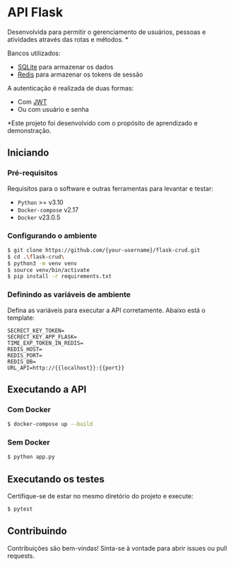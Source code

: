 # API Flask

Desenvolvida para permitir o gerenciamento de usuários, pessoas e atividades através das rotas e métodos. *

Bancos utilizados:
- [SQLite](https://docs.sqlalchemy.org/en/20/dialects/sqlite.html) para armazenar os dados
- [Redis](https://redis.io/docs/connect/clients/python/) para armazenar os tokens de sessão

A autenticação é realizada de duas formas:
- Com [JWT](https://pyjwt.readthedocs.io/en/stable/)
- Ou com usuário e senha

*Este projeto foi desenvolvido com o propósito de aprendizado e demonstração.

## Iniciando

### Pré-requisitos

Requisitos para o software e outras ferramentas para levantar e testar:
- `Python` >= v3.10
- `Docker-compose` v2.17
- `Docker` v23.0.5

### Configurando o ambiente

```sh
$ git clone https://github.com/{your-username}/flask-crud.git
$ cd .\flask-crud\
$ python3 -m venv venv
$ source venv/bin/activate
$ pip install -r requirements.txt
```

### Definindo as variáveis de ambiente

Defina as variáveis para executar a API corretamente. Abaixo está o template:

    SECRECT_KEY_TOKEN=
    SECRECT_KEY_APP_FLASK=
    TIME_EXP_TOKEN_IN_REDIS=
    REDIS_HOST=
    REDIS_PORT=
    REDIS_DB=
    URL_API=http://{{localhost}}:{{port}}


## Executando a API

### Com Docker
```sh
$ docker-compose up --build
```

### Sem Docker
```sh
$ python app.py
```

## Executando os testes
Certifique-se de estar no mesmo diretório do projeto e execute:

```sh
$ pytest
```

## Contribuindo

Contribuições são bem-vindas! Sinta-se à vontade para abrir issues ou pull requests.
